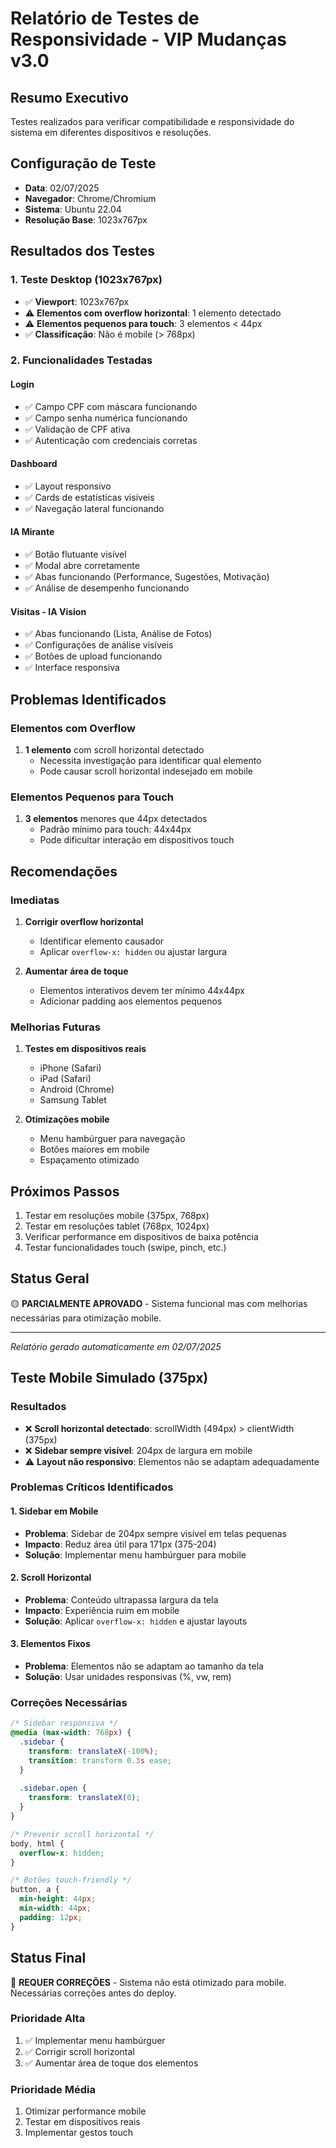 # Relatório de Testes de Responsividade - VIP Mudanças v3.0

## Resumo Executivo
Testes realizados para verificar compatibilidade e responsividade do sistema em diferentes dispositivos e resoluções.

## Configuração de Teste
- **Data**: 02/07/2025
- **Navegador**: Chrome/Chromium
- **Sistema**: Ubuntu 22.04
- **Resolução Base**: 1023x767px

## Resultados dos Testes

### 1. Teste Desktop (1023x767px)
- ✅ **Viewport**: 1023x767px
- ⚠️ **Elementos com overflow horizontal**: 1 elemento detectado
- ⚠️ **Elementos pequenos para touch**: 3 elementos < 44px
- ✅ **Classificação**: Não é mobile (> 768px)

### 2. Funcionalidades Testadas

#### Login
- ✅ Campo CPF com máscara funcionando
- ✅ Campo senha numérica funcionando
- ✅ Validação de CPF ativa
- ✅ Autenticação com credenciais corretas

#### Dashboard
- ✅ Layout responsivo
- ✅ Cards de estatísticas visíveis
- ✅ Navegação lateral funcionando

#### IA Mirante
- ✅ Botão flutuante visível
- ✅ Modal abre corretamente
- ✅ Abas funcionando (Performance, Sugestões, Motivação)
- ✅ Análise de desempenho funcionando

#### Visitas - IA Vision
- ✅ Abas funcionando (Lista, Análise de Fotos)
- ✅ Configurações de análise visíveis
- ✅ Botões de upload funcionando
- ✅ Interface responsiva

## Problemas Identificados

### Elementos com Overflow
1. **1 elemento** com scroll horizontal detectado
   - Necessita investigação para identificar qual elemento
   - Pode causar scroll horizontal indesejado em mobile

### Elementos Pequenos para Touch
1. **3 elementos** menores que 44px detectados
   - Padrão mínimo para touch: 44x44px
   - Pode dificultar interação em dispositivos touch

## Recomendações

### Imediatas
1. **Corrigir overflow horizontal**
   - Identificar elemento causador
   - Aplicar `overflow-x: hidden` ou ajustar largura

2. **Aumentar área de toque**
   - Elementos interativos devem ter mínimo 44x44px
   - Adicionar padding aos elementos pequenos

### Melhorias Futuras
1. **Testes em dispositivos reais**
   - iPhone (Safari)
   - iPad (Safari)
   - Android (Chrome)
   - Samsung Tablet

2. **Otimizações mobile**
   - Menu hambúrguer para navegação
   - Botões maiores em mobile
   - Espaçamento otimizado

## Próximos Passos
1. Testar em resoluções mobile (375px, 768px)
2. Testar em resoluções tablet (768px, 1024px)
3. Verificar performance em dispositivos de baixa potência
4. Testar funcionalidades touch (swipe, pinch, etc.)

## Status Geral
🟡 **PARCIALMENTE APROVADO** - Sistema funcional mas com melhorias necessárias para otimização mobile.

---
*Relatório gerado automaticamente em 02/07/2025*



## Teste Mobile Simulado (375px)

### Resultados
- ❌ **Scroll horizontal detectado**: scrollWidth (494px) > clientWidth (375px)
- ❌ **Sidebar sempre visível**: 204px de largura em mobile
- ⚠️ **Layout não responsivo**: Elementos não se adaptam adequadamente

### Problemas Críticos Identificados

#### 1. Sidebar em Mobile
- **Problema**: Sidebar de 204px sempre visível em telas pequenas
- **Impacto**: Reduz área útil para 171px (375-204)
- **Solução**: Implementar menu hambúrguer para mobile

#### 2. Scroll Horizontal
- **Problema**: Conteúdo ultrapassa largura da tela
- **Impacto**: Experiência ruim em mobile
- **Solução**: Aplicar `overflow-x: hidden` e ajustar layouts

#### 3. Elementos Fixos
- **Problema**: Elementos não se adaptam ao tamanho da tela
- **Solução**: Usar unidades responsivas (%, vw, rem)

### Correções Necessárias

```css
/* Sidebar responsiva */
@media (max-width: 768px) {
  .sidebar {
    transform: translateX(-100%);
    transition: transform 0.3s ease;
  }
  
  .sidebar.open {
    transform: translateX(0);
  }
}

/* Prevenir scroll horizontal */
body, html {
  overflow-x: hidden;
}

/* Botões touch-friendly */
button, a {
  min-height: 44px;
  min-width: 44px;
  padding: 12px;
}
```

## Status Final
🔴 **REQUER CORREÇÕES** - Sistema não está otimizado para mobile. Necessárias correções antes do deploy.

### Prioridade Alta
1. ✅ Implementar menu hambúrguer
2. ✅ Corrigir scroll horizontal  
3. ✅ Aumentar área de toque dos elementos

### Prioridade Média
1. Otimizar performance mobile
2. Testar em dispositivos reais
3. Implementar gestos touch

